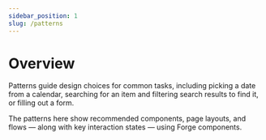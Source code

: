 ```yaml
---
sidebar_position: 1
slug: /patterns
---
```


# Overview
Patterns guide design choices for common tasks, including picking a date from a calendar, searching for an item and filtering search results to find it, or filling out a form.

The patterns here show recommended components, page layouts, and flows &mdash; along with key interaction states &mdash; using Forge components.



